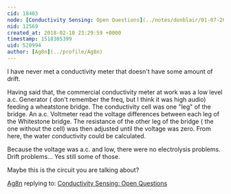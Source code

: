 ```yaml
---
cid: 18403
node: [Conductivity Sensing: Open Questions](../notes/donblair/01-07-2016/conductivity-sensing-open-questions)
nid: 12569
created_at: 2018-02-10 23:29:59 +0000
timestamp: 1518305399
uid: 520994
author: [Ag8n](../profile/Ag8n)
---
```


I have never met a conductivity meter that doesn't have some amount of drift.

Having said that, the commercial conductivity meter at work was a low level a.c. Generator ( don't remember the freq, but I think it was high audio) feeding a wheatstone bridge.  The conductivity cell was one "leg" of the bridge.  An a.c. Voltmeter read the voltage differences between each leg of the Whitestone bridge.  The resistance of the other leg of the bridge ( the one without the cell) was then adjusted until the voltage was zero.  From here, the water conductivity could be calculated.

 Because the voltage was a.c. and low, there were no electrolysis problems.  Drift problems... Yes still some of those.

Maybe this is the circuit you are talking about?

[Ag8n](../profile/Ag8n) replying to: [Conductivity Sensing: Open Questions](../notes/donblair/01-07-2016/conductivity-sensing-open-questions)


